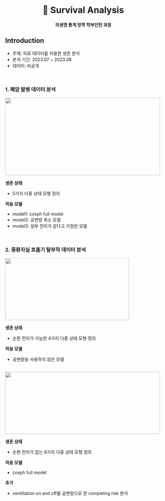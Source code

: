 <h1 align="center"> 🧪 Survival Analysis </h1>
<h4 align="center"> 의생명 통계 방학 학부인턴 과정 </h4>

## Introduction
* 주제: 의료 데이터를 이용한 생존 분석 
* 분석 기간: 2023.07 ~ 2023.08
* 데이터: 비공개

<br>

### 1. 폐암 발병 데이터 분석 
<img src="https://github.com/daunJJ/Survival_Analysis/assets/109944763/8abdee83-dcc6-44dc-8bf3-7ea60fb442b3" width="500" height= "250"/>

**생존 상태** 
* 5가지 다중 상태 모형 정의

**적용 모델**
* model1: coxph full model
* model2: 공변량 축소 모델
* model3: 일부 전이가 같다고 가정한 모델

<br>

### 2. 중환자실 호흡기 탈부착 데이터 분석

<img src="https://github.com/daunJJ/Survival_Analysis/assets/109944763/653cbc75-5a1e-4d6f-a6ff-620dd5d11e9e" width="400" height= "200"/>

**생존 상태**
* 순환 전이가 가능한 4가지 다중 상태 모형 정의

**적용 모델**
* 공변량을 사용하지 않은 모델

<br>

<img src="https://github.com/daunJJ/Survival_Analysis/assets/109944763/7cae6567-7305-4ec8-956d-552dc2660734" width="500" height= "200"/>

**생존 상태**
* 순환 전이가 없는 8가지 다중 상태 모형 정의

**적용 모델**
* coxph full model

**추가**
* ventiliation on and off를 공변량으로 한 competing risk 분석
